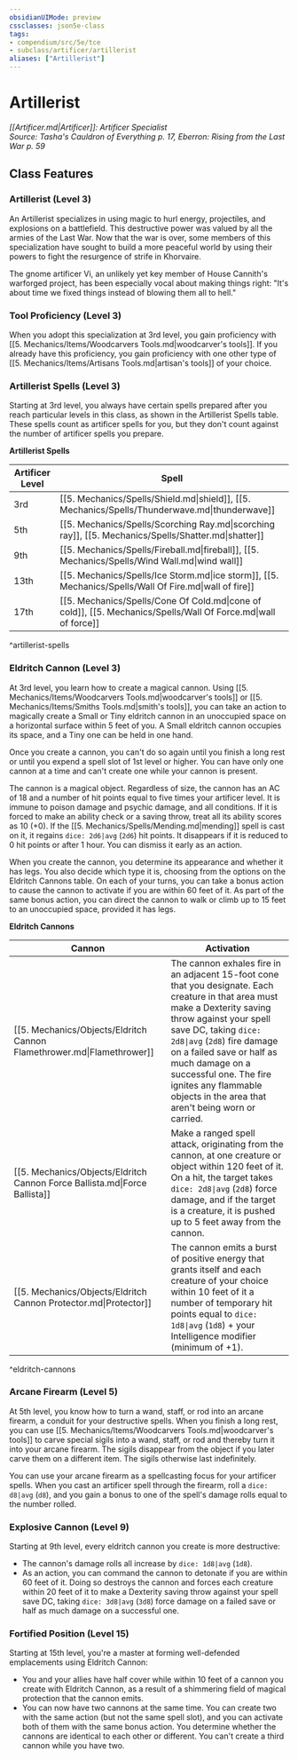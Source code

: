 ```yaml
---
obsidianUIMode: preview
cssclasses: json5e-class
tags:
- compendium/src/5e/tce
- subclass/artificer/artillerist
aliases: ["Artillerist"]
---
```

# Artillerist
*[[Artificer.md\|Artificer]]: Artificer Specialist*  
*Source: Tasha's Cauldron of Everything p. 17, Eberron: Rising from the Last War p. 59*  


## Class Features

### Artillerist (Level 3)

An Artillerist specializes in using magic to hurl energy, projectiles, and explosions on a battlefield. This destructive power was valued by all the armies of the Last War. Now that the war is over, some members of this specialization have sought to build a more peaceful world by using their powers to fight the resurgence of strife in Khorvaire.

The gnome artificer Vi, an unlikely yet key member of House Cannith's warforged project, has been especially vocal about making things right: "It's about time we fixed things instead of blowing them all to hell."

### Tool Proficiency (Level 3)

When you adopt this specialization at 3rd level, you gain proficiency with [[5. Mechanics/Items/Woodcarvers Tools.md\|woodcarver's tools]]. If you already have this proficiency, you gain proficiency with one other type of [[5. Mechanics/Items/Artisans Tools.md\|artisan's tools]] of your choice.

### Artillerist Spells (Level 3)

Starting at 3rd level, you always have certain spells prepared after you reach particular levels in this class, as shown in the Artillerist Spells table. These spells count as artificer spells for you, but they don't count against the number of artificer spells you prepare.

**Artillerist Spells**

| Artificer Level | Spell |
|-----------------|-------|
| 3rd | [[5. Mechanics/Spells/Shield.md\|shield]], [[5. Mechanics/Spells/Thunderwave.md\|thunderwave]] |
| 5th | [[5. Mechanics/Spells/Scorching Ray.md\|scorching ray]], [[5. Mechanics/Spells/Shatter.md\|shatter]] |
| 9th | [[5. Mechanics/Spells/Fireball.md\|fireball]], [[5. Mechanics/Spells/Wind Wall.md\|wind wall]] |
| 13th | [[5. Mechanics/Spells/Ice Storm.md\|ice storm]], [[5. Mechanics/Spells/Wall Of Fire.md\|wall of fire]] |
| 17th | [[5. Mechanics/Spells/Cone Of Cold.md\|cone of cold]], [[5. Mechanics/Spells/Wall Of Force.md\|wall of force]] |
^artillerist-spells

### Eldritch Cannon (Level 3)

At 3rd level, you learn how to create a magical cannon. Using [[5. Mechanics/Items/Woodcarvers Tools.md\|woodcarver's tools]] or [[5. Mechanics/Items/Smiths Tools.md\|smith's tools]], you can take an action to magically create a Small or Tiny eldritch cannon in an unoccupied space on a horizontal surface within 5 feet of you. A Small eldritch cannon occupies its space, and a Tiny one can be held in one hand.

Once you create a cannon, you can't do so again until you finish a long rest or until you expend a spell slot of 1st level or higher. You can have only one cannon at a time and can't create one while your cannon is present.

The cannon is a magical object. Regardless of size, the cannon has an AC of 18 and a number of hit points equal to five times your artificer level. It is immune to poison damage and psychic damage, and all conditions. If it is forced to make an ability check or a saving throw, treat all its ability scores as 10 (+0). If the [[5. Mechanics/Spells/Mending.md\|mending]] spell is cast on it, it regains `dice: 2d6|avg` (`2d6`) hit points. It disappears if it is reduced to 0 hit points or after 1 hour. You can dismiss it early as an action.

When you create the cannon, you determine its appearance and whether it has legs. You also decide which type it is, choosing from the options on the Eldritch Cannons table. On each of your turns, you can take a bonus action to cause the cannon to activate if you are within 60 feet of it. As part of the same bonus action, you can direct the cannon to walk or climb up to 15 feet to an unoccupied space, provided it has legs.

**Eldritch Cannons**

| Cannon | Activation |
|--------|------------|
| [[5. Mechanics/Objects/Eldritch Cannon Flamethrower.md\|Flamethrower]] | The cannon exhales fire in an adjacent 15-foot cone that you designate. Each creature in that area must make a Dexterity saving throw against your spell save DC, taking `dice: 2d8\|avg` (`2d8`) fire damage on a failed save or half as much damage on a successful one. The fire ignites any flammable objects in the area that aren't being worn or carried. |
| [[5. Mechanics/Objects/Eldritch Cannon Force Ballista.md\|Force Ballista]] | Make a ranged spell attack, originating from the cannon, at one creature or object within 120 feet of it. On a hit, the target takes `dice: 2d8\|avg` (`2d8`) force damage, and if the target is a creature, it is pushed up to 5 feet away from the cannon. |
| [[5. Mechanics/Objects/Eldritch Cannon Protector.md\|Protector]] | The cannon emits a burst of positive energy that grants itself and each creature of your choice within 10 feet of it a number of temporary hit points equal to `dice: 1d8\|avg` (`1d8`) + your Intelligence modifier (minimum of +1). |
^eldritch-cannons

### Arcane Firearm (Level 5)

At 5th level, you know how to turn a wand, staff, or rod into an arcane firearm, a conduit for your destructive spells. When you finish a long rest, you can use [[5. Mechanics/Items/Woodcarvers Tools.md\|woodcarver's tools]] to carve special sigils into a wand, staff, or rod and thereby turn it into your arcane firearm. The sigils disappear from the object if you later carve them on a different item. The sigils otherwise last indefinitely.

You can use your arcane firearm as a spellcasting focus for your artificer spells. When you cast an artificer spell through the firearm, roll a `dice: d8|avg` (`d8`), and you gain a bonus to one of the spell's damage rolls equal to the number rolled.

### Explosive Cannon (Level 9)

Starting at 9th level, every eldritch cannon you create is more destructive:

- The cannon's damage rolls all increase by `dice: 1d8|avg` (`1d8`).  
- As an action, you can command the cannon to detonate if you are within 60 feet of it. Doing so destroys the cannon and forces each creature within 20 feet of it to make a Dexterity saving throw against your spell save DC, taking `dice: 3d8|avg` (`3d8`) force damage on a failed save or half as much damage on a successful one.  

### Fortified Position (Level 15)

Starting at 15th level, you're a master at forming well-defended emplacements using Eldritch Cannon:

- You and your allies have half cover while within 10 feet of a cannon you create with Eldritch Cannon, as a result of a shimmering field of magical protection that the cannon emits.  
- You can now have two cannons at the same time. You can create two with the same action (but not the same spell slot), and you can activate both of them with the same bonus action. You determine whether the cannons are identical to each other or different. You can't create a third cannon while you have two.